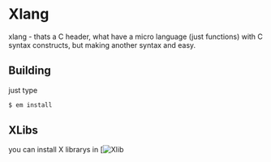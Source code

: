 # Xlang
xlang - thats a C header, what have a micro language (just functions) with C syntax
constructs, but making another syntax and easy.

## Building
just type
```bash
$ em install
```

## XLibs
you can install X librarys in [![Xlib](https://github.com/maldidev/xlib)